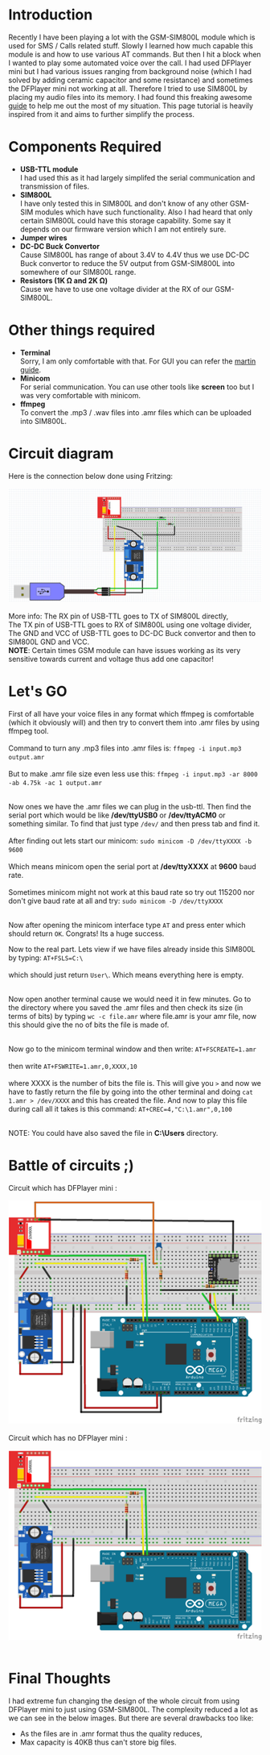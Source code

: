 # Introduction
Recently I have been playing a lot with the GSM-SIM800L module which is used for SMS / Calls related stuff. Slowly I learned how much capable this module is and how to use various AT commands. But then I hit a block when I wanted to play some automated voice over the call. I had used DFPlayer mini but I had various issues ranging from background noise (which I had solved by adding ceramic capacitor and some resistance) and sometimes the DFPlayer mini not working at all. Therefore I tried to use SIM800L by placing my audio files into its memory. I had found this freaking awesome [guide](https://github.com/martinhol221/SIM800L_DTMF_control/wiki/Loading-ARM-audio-files-in-the-SIM800L-modem) to help me out the most of my situation. This page tutorial is heavily inspired from it and aims to further simplify the process.

# Components Required
- **USB-TTL module**  
  I had used this as it had largely simplifed the serial communication and transmission of files.
- **SIM800L**  
  I have only tested this in SIM800L and don't know of any other GSM-SIM modules which have such functionality. Also I had heard that only certain SIM800L could have this storage capability. Some say it depends on our firmware version which I am not entirely sure.
- **Jumper wires**  
- **DC-DC Buck Convertor**  
  Cause SIM800L has range of about 3.4V to 4.4V thus we use DC-DC Buck convertor to reduce the 5V output from GSM-SIM800L into somewhere of our SIM800L range.
- **Resistors (1K Ω and 2K Ω)**  
  Cause we have to use one voltage divider at the RX of our GSM-SIM800L.

# Other things required
- **Terminal**  
  Sorry, I am only comfortable with that. For GUI you can refer the [martin guide](https://github.com/martinhol221/SIM800L_DTMF_control/wiki/Loading-ARM-audio-files-in-the-SIM800L-modem).
- **Minicom**  
  For serial communication. You can use other tools like **screen** too but I was very comfortable with minicom.
- **ffmpeg**  
  To convert the .mp3 / .wav files into .amr files which can be uploaded into SIM800L.

# Circuit diagram
Here is the connection below done using Fritzing: <br><br>
![Circuit connection](/images/connection_circuit.png)
<br><br>
More info:
The RX pin of USB-TTL goes to TX of SIM800L directly, <br>
The TX pin of USB-TTL goes to RX of SIM800L using one voltage divider, <br>
The GND and VCC of USB-TTL goes to DC-DC Buck convertor and then to SIM800L GND and VCC. <br>
**NOTE**: Certain times GSM module can have issues working as its very sensitive towards current and voltage thus add one capacitor! <br>

# Let's GO
First of all have your voice files in any format which ffmpeg is comfortable (which it obviously will) and then try to convert them into .amr files by using ffmpeg tool.<br><br>
Command to turn any .mp3 files into .amr files is: `ffmpeg -i input.mp3 output.amr`
<br><br>
But to make .amr file size even less use this: `ffmpeg -i input.mp3 -ar 8000 -ab 4.75k -ac 1 output.amr`
<br><br>

Now ones we have the .amr files we can plug in the usb-ttl. Then find the serial port which would be like **/dev/ttyUSB0** or **/dev/ttyACM0** or something similar. To find that just type `/dev/` and then press tab and find it. <br><br>
After finding out lets start our minicom: `sudo minicom -D /dev/ttyXXXX -b 9600` <br><br>
Which means minicom open the serial port at **/dev/ttyXXXX** at **9600** baud rate. <br><br>
Sometimes minicom might not work at this baud rate so try out 115200 nor don't give baud rate at all and try: `sudo minicom -D /dev/ttyXXXX` <br><br>

Now after opening the minicom interface type `AT` and press enter which should return `OK`. Congrats! Its a huge success.

Now to the real part. Lets view if we have files already inside this SIM800L by typing:  `AT+FSLS=C:\` <br><br>
which should just return `User\`. Which means everything here is empty. <br><br>

Now open another terminal cause we would need it in few minutes. Go to the directory where you saved the .amr files and then check its size (in terms of bits) by typing `wc -c file.amr` where file.amr is your amr file, now this should give the no of bits the file is made of. <br><br>

Now go to the minicom terminal window and then write: `AT+FSCREATE=1.amr` <br><br>
then write `AT+FSWRITE=1.amr,0,XXXX,10` <br><br>
where XXXX is the number of bits the file is.
This will give you `>` and now we have to fastly return the file by going into the other terminal and doing `cat 1.amr > /dev/XXXX` and this has created the file. And now to play this file during call all it takes is this command: `AT+CREC=4,"C:\1.amr",0,100` <br><br>

NOTE: You could have also saved the file in **C:\Users** directory.

# Battle of circuits ;)
Circuit which has DFPlayer mini : <br><br>
![Circuit with DFPlayer mini](/images/circuit_with_DFPlayer_mini.png) <br><br>
Circuit which has no DFPlayer mini : <br><br>
![Circuit with no DFPlayer mini](/images/circuit_without_DFPlayer_mini.png) <br><br>

# Final Thoughts
I had extreme fun changing the design of the whole circuit from using DFPlayer mini to just using GSM-SIM800L. The complexity reduced a lot as we can see in the below images. But there are several drawbacks too like:
- As the files are in .amr format thus the quality reduces,
- Max capacity is 40KB thus can't store big files.
